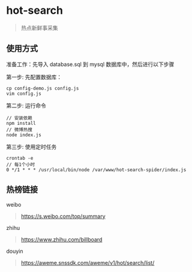 # hot-search

> 热点新鲜事采集

## 使用方式

准备工作：先导入 database.sql 到 mysql 数据库中，然后进行以下步骤

第一步: 先配置数据库：

```shell
cp config-demo.js config.js
vim config.js
```

第二步: 运行命令

```shell
// 安装依赖
npm install
// 微博热搜
node index.js
```

第三步: 使用定时任务

```shell
crontab -e
// 每1个小时
0 */1 * * * /usr/local/bin/node /var/www/hot-search-spider/index.js
```

## 热榜链接

weibo

> https://s.weibo.com/top/summary

zhihu

> https://www.zhihu.com/billboard

douyin

> https://aweme.snssdk.com/aweme/v1/hot/search/list/
